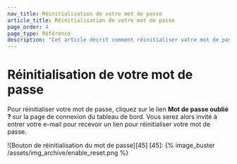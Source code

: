 ```yaml
---
nav_title: Réinitialisation de votre mot de passe
article_title: Réinitialisation de votre mot de passe
page_order: 4
page_type: Référence
description: "Cet article décrit comment réinitialiser votre mot de passe Braze."
---
```


# Réinitialisation de votre mot de passe

Pour réinitialiser votre mot de passe, cliquez sur le lien **Mot de passe oublié ?** sur la page de connexion du tableau de bord. Vous serez alors invité à entrer votre e-mail pour recevoir un lien pour réinitialiser votre mot de passe.

!\[Bouton de réinitialisation du mot de passe\]\[45\]
[45]: {% image_buster /assets/img_archive/enable_reset.png %}
